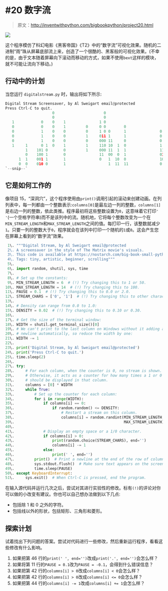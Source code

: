 # #20 数字流

> 原文：<http://inventwithpython.com/bigbookpython/project20.html>

![](img/9d995d63aaead72cad01120081eb8f75.png)

这个程序模仿了科幻电影《黑客帝国》《T2》中的“数字流”可视化效果。随机的二进制“雨”珠从屏幕底部流上来，创造了一个很酷的、黑客般的可视化效果。(不幸的是，由于文本随着屏幕向下滚动而移动的方式，如果不使用`bext`这样的模块，就不可能让流向下移动。)

## 行动中的计划

当您运行 `digitalstream.py` 时，输出将如下所示:

```py
Digital Stream Screensaver, by Al Sweigart email@protected
Press Ctrl-C to quit.
                     0                      0
                     0                      0
   1            0    0    1               1 0                             1
   0            0    0    1         0     0 0        0                    0
   0            1    0    0         0     1 0 0      1               0    1
   0            1    0    0         1     011 1      1               0    1 0
   0            1    0    0         0     000 11     0               0  1 1 0
   1     1      0 1  0    1         1     110 10  1  0               1  0 1 0
         1    101 0       0         1     000 11  1  1               11 1 1 1
         0    100 1       0               11  00  0  1               01     0
      1  1    001 1       1               0   1  10  0               10     0
      0  0    010 0       1                   1  11  11              0      0
`--snip--`
```

## 它是如何工作的

像项目 15，“深洞穴”，这个程序使用由`print()`调用引起的滚动来创建动画。在列列表中，每一列都由一个整数表示:`columns[0]`是最左边一列的整数，`columns[1]`是右边一列的整数，依此类推。程序最初将这些整数设置为`0`，这意味着它打印`' '`(一个空格字符串)而不是该列中的流。随机地，它将每个整数改变为一个在`MIN_STREAM_LENGTH`和`MAX_STREAM_LENGTH`之间的值。每打印一行，该整数就减少`1`。只要一列的整数大于`0`，程序就会在该列中打印一个随机的`1`或`0`。这会产生您在屏幕上看到的“数字流”效果。

```py
 1\. """Digital Stream, by Al Sweigart email@protected
 2\. A screensaver in the style of The Matrix movie's visuals.
 3\. This code is available at https://nostarch.com/big-book-small-python-programming
 4\. Tags: tiny, artistic, beginner, scrolling"""
 5\. 
 6\. import random, shutil, sys, time
 7\. 
 8\. # Set up the constants:
 9\. MIN_STREAM_LENGTH = 6  # (!) Try changing this to 1 or 50.
10\. MAX_STREAM_LENGTH = 14  # (!) Try changing this to 100.
11\. PAUSE = 0.1  # (!) Try changing this to 0.0 or 2.0.
12\. STREAM_CHARS = ['0', '1']  # (!) Try changing this to other characters.
13\. 
14\. # Density can range from 0.0 to 1.0:
15\. DENSITY = 0.02  # (!) Try changing this to 0.10 or 0.30.
16\. 
17\. # Get the size of the terminal window:
18\. WIDTH = shutil.get_terminal_size()[0]
19\. # We can't print to the last column on Windows without it adding a
20\. # newline automatically, so reduce the width by one:
21\. WIDTH -= 1
22\. 
23\. print('Digital Stream, by Al Sweigart email@protected')
24\. print('Press Ctrl-C to quit.')
25\. time.sleep(2)
26\. 
27\. try:
28\.     # For each column, when the counter is 0, no stream is shown.
29\.     # Otherwise, it acts as a counter for how many times a 1 or 0
30\.     # should be displayed in that column.
31\.     columns = [0] * WIDTH
32\.     while True:
33\.         # Set up the counter for each column:
34\.         for i in range(WIDTH):
35\.             if columns[i] == 0:
36\.                 if random.random() <= DENSITY:
37\.                     # Restart a stream on this column.
38\.                     columns[i] = random.randint(MIN_STREAM_LENGTH,
39\.                                                 MAX_STREAM_LENGTH)
40\. 
41\.             # Display an empty space or a 1/0 character.
42\.             if columns[i] > 0:
43\.                 print(random.choice(STREAM_CHARS), end='')
44\.                 columns[i] -= 1
45\.             else:
46\.                 print(' ', end='')
47\.         print()  # Print a newline at the end of the row of columns.
48\.         sys.stdout.flush()  # Make sure text appears on the screen.
49\.         time.sleep(PAUSE)
50\. except KeyboardInterrupt:
51\.     sys.exit()  # When Ctrl-C is pressed, end the program. 
```

在输入源代码并运行几次之后，尝试对其进行实验性的修改。标有`(!)`的评论对你可以做的小改变有建议。你也可以自己想办法做到以下几点:

*   包括除 1 和 0 之外的字符。
*   包括线以外的形状，包括矩形、三角形和菱形。

## 探索计划

试着找出下列问题的答案。尝试对代码进行一些修改，然后重新运行程序，看看这些修改有什么影响。

1.  如果把第 46 行的`print(' ', end='')`改成`print('.', end='')`会怎么样？
2.  如果将第 11 行的`PAUSE = 0.1`改为`PAUSE = -0.1`，会得到什么错误信息？
3.  如果把第 42 行的`columns[i] > 0`改成`columns[i] < 0`会怎么样？
4.  如果把第 42 行的`columns[i] > 0`改成`columns[i] <= 0`会怎么样？
5.  如果把第 44 行的`columns[i] -= 1`改成`columns[i] += 1`会怎么样？